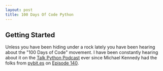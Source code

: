 ```yaml
---
layout: post
title: 100 Days Of Code Python
---
```


## Getting Started

Unless you have been hiding under a rock lately you have been hearing about the "100 Days of Code" movement.  I have been constantly hearing about it on the [Talk Python Podcast](https://talkpython.fm/ "Talk Python Podcast") ever since Michael Kennedy had the folks from [pybit.es](https://pybit.es "pybit.es") on [Episode 140](https://talkpython.fm/episodes/show/140/level-up-your-python-with-100daysofcode-challenge "episode 140").  